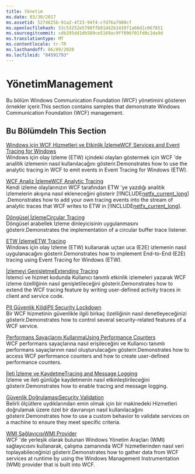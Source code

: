 ```yaml
---
title: Yönetim
ms.date: 03/30/2017
ms.assetid: 52f4825b-91a2-4f23-94f4-cfd76a7980cf
ms.openlocfilehash: 53c53252e5798ffb01d42b143971a66d1c067851
ms.sourcegitcommit: cdb295dd1db589ce5169ac9ff096f01fd0c2da9d
ms.translationtype: MT
ms.contentlocale: tr-TR
ms.lasthandoff: 06/09/2020
ms.locfileid: "84591793"
---
```

# <a name="management"></a><span data-ttu-id="a1286-102">Yönetim</span><span class="sxs-lookup"><span data-stu-id="a1286-102">Management</span></span>
<span data-ttu-id="a1286-103">Bu bölüm Windows Communication Foundation (WCF) yönetimini gösteren örnekler içerir.</span><span class="sxs-lookup"><span data-stu-id="a1286-103">This section contains samples that demonstrate Windows Communication Foundation (WCF) management.</span></span>  
  
## <a name="in-this-section"></a><span data-ttu-id="a1286-104">Bu Bölümde</span><span class="sxs-lookup"><span data-stu-id="a1286-104">In This Section</span></span>  
 [<span data-ttu-id="a1286-105">Windows için WCF Hizmetleri ve Etkinlik İzleme</span><span class="sxs-lookup"><span data-stu-id="a1286-105">WCF Services and Event Tracing for Windows</span></span>](wcf-services-and-event-tracing-for-windows.md)  
 <span data-ttu-id="a1286-106">Windows için olay Izleme (ETW) içindeki olayları göstermek için WCF 'de analitik izlemenin nasıl kullanılacağını gösterir.</span><span class="sxs-lookup"><span data-stu-id="a1286-106">Demonstrates how to use the analytic tracing in WCF to emit events in Event Tracing for Windows (ETW).</span></span>  
  
 [<span data-ttu-id="a1286-107">WCF Analiz İzleme</span><span class="sxs-lookup"><span data-stu-id="a1286-107">WCF Analytic Tracing</span></span>](wcf-analytic-tracing.md)  
 <span data-ttu-id="a1286-108">Kendi izleme olaylarınızın WCF tarafından ETW 'ye yazdığı analitik izlemelerin akışına nasıl ekleneceğini gösterir [!INCLUDE[netfx_current_long](../../../../includes/netfx-current-long-md.md)] .</span><span class="sxs-lookup"><span data-stu-id="a1286-108">Demonstrates how to add your own tracing events into the stream of analytic traces that WCF writes to ETW in [!INCLUDE[netfx_current_long](../../../../includes/netfx-current-long-md.md)].</span></span>  
  
 [<span data-ttu-id="a1286-109">Döngüsel İzleme</span><span class="sxs-lookup"><span data-stu-id="a1286-109">Circular Tracing</span></span>](circular-tracing.md)  
 <span data-ttu-id="a1286-110">Döngüsel arabellek İzleme dinleyicisinin uygulanmasını gösterir.</span><span class="sxs-lookup"><span data-stu-id="a1286-110">Demonstrates the implementation of a circular buffer trace listener.</span></span>  
  
 [<span data-ttu-id="a1286-111">ETW İzleme</span><span class="sxs-lookup"><span data-stu-id="a1286-111">ETW Tracing</span></span>](etw-tracing.md)  
 <span data-ttu-id="a1286-112">Windows için olay Izleme (ETW) kullanarak uçtan uca (E2E) izlemenin nasıl uygulanacağını gösterir.</span><span class="sxs-lookup"><span data-stu-id="a1286-112">Demonstrates how to implement End-to-End (E2E) tracing using Event Tracing for Windows (ETW).</span></span>  
  
 [<span data-ttu-id="a1286-113">İzlemeyi Genişletme</span><span class="sxs-lookup"><span data-stu-id="a1286-113">Extending Tracing</span></span>](extending-tracing.md)  
 <span data-ttu-id="a1286-114">İstemci ve hizmet kodunda Kullanıcı tanımlı etkinlik izlemeleri yazarak WCF izleme özelliğinin nasıl genişletileceğini gösterir.</span><span class="sxs-lookup"><span data-stu-id="a1286-114">Demonstrates how to extend the WCF tracing feature by writing user-defined activity traces in client and service code.</span></span>  
  
 [<span data-ttu-id="a1286-115">PII Güvenlik Kilidi</span><span class="sxs-lookup"><span data-stu-id="a1286-115">PII Security Lockdown</span></span>](pii-security-lockdown.md)  
 <span data-ttu-id="a1286-116">Bir WCF hizmetinin güvenlikle ilgili birkaç özelliğinin nasıl denetleyeceğinizi gösterir.</span><span class="sxs-lookup"><span data-stu-id="a1286-116">Demonstrates how to control several security-related features of a WCF service.</span></span>  
  
 [<span data-ttu-id="a1286-117">Performans Sayaçlarını Kullanma</span><span class="sxs-lookup"><span data-stu-id="a1286-117">Using Performance Counters</span></span>](using-performance-counters.md)  
 <span data-ttu-id="a1286-118">WCF performans sayaçlarına nasıl erişileceğini ve Kullanıcı tanımlı performans sayaçlarının nasıl oluşturulacağını gösterir.</span><span class="sxs-lookup"><span data-stu-id="a1286-118">Demonstrates how to access WCF performance counters and how to create user-defined performance counters.</span></span>  
  
 [<span data-ttu-id="a1286-119">İleti İzleme ve Kaydetme</span><span class="sxs-lookup"><span data-stu-id="a1286-119">Tracing and Message Logging</span></span>](tracing-and-message-logging.md)  
 <span data-ttu-id="a1286-120">İzleme ve ileti günlüğe kaydetmenin nasıl etkinleştirileceğini gösterir.</span><span class="sxs-lookup"><span data-stu-id="a1286-120">Demonstrates how to enable tracing and message logging.</span></span>  
  
 [<span data-ttu-id="a1286-121">Güvenlik Doğrulaması</span><span class="sxs-lookup"><span data-stu-id="a1286-121">Security Validation</span></span>](security-validation.md)  
 <span data-ttu-id="a1286-122">Belirli ölçütlere uydıklarından emin olmak için bir makinedeki Hizmetleri doğrulamak üzere özel bir davranışın nasıl kullanılacağını gösterir.</span><span class="sxs-lookup"><span data-stu-id="a1286-122">Demonstrates how to use a custom behavior to validate services on a machine to ensure they meet specific criteria.</span></span>  
  
 [<span data-ttu-id="a1286-123">WMI Sağlayıcısı</span><span class="sxs-lookup"><span data-stu-id="a1286-123">WMI Provider</span></span>](wmi-provider.md)  
 <span data-ttu-id="a1286-124">WCF 'de yerleşik olarak bulunan Windows Yönetim Araçları (WMI) sağlayıcısını kullanarak, çalışma zamanında WCF hizmetlerinden nasıl veri toplayabileceğinizi gösterir.</span><span class="sxs-lookup"><span data-stu-id="a1286-124">Demonstrates how to gather data from WCF services at runtime by using the Windows Management Instrumentation (WMI) provider that is built into WCF.</span></span>
